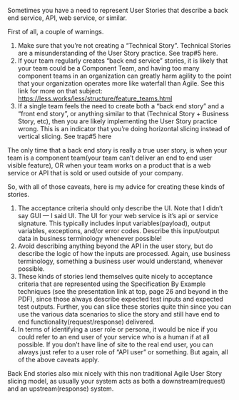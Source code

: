 Sometimes you have a need to represent User Stories that describe a back end service, API, web service, or similar.

First of all, a couple of warnings.
1. Make sure that you’re not creating a “Technical Story”. Technical Stories are a misunderstanding of the User Story practice. See trap#5 here.
2. If your team regularly creates “back end service” stories, it is likely that your team could be a Component Team, and having too many component teams in an organization can greatly harm agility to the point that your organization operates more like waterfall than Agile. See this link for more on that subject: https://less.works/less/structure/feature_teams.html
3. If a single team feels the need to create both a “back end story” and a “front end story”, or anything similar to that (Technical Story + Business Story, etc), then you are likely implementing the User Story practice wrong. This is an indicator that you’re doing horizontal slicing instead of vertical slicing. See trap#5 here

The only time that a back end story is really a true user story, is when your team is a component team(your team can’t deliver an end to end user visible feature), OR when your team works on a product that is a web service or API that is sold or used outside of your company.

So, with all of those caveats, here is my advice for creating these kinds of stories.
1. The acceptance criteria should only describe the UI. Note that I didn’t say GUI — I said UI. The UI for your web service is it’s api or service signature. This typically includes input variables(payload), output variables, exceptions, and/or error codes. Describe this input/output data in business terminology whenever possible!
2. Avoid describing anything beyond the API in the user story, but do describe the logic of how the inputs are processed. Again, use business terminology, something a business user would understand, whenever possible.
3. These kinds of stories lend themselves quite nicely to acceptance criteria that are represented using the Specification By Example techniques (see the presentation link at top, page 26 and beyond in the PDF), since those always describe expected test inputs and expected test outputs. Further, you can slice these stories quite thin since you can use the various data scenarios to slice the story and still have end to end functionality(request/response) delivered.
4. In terms of identifying a user role or persona, it would be nice if you could refer to an end user of your service who is a human if at all possible. If you don’t have line of site to the real end user, you can always just refer to a user role of “API user” or something. But again, all of the above caveats apply.

Back End stories also mix nicely with this non traditional Agile User Story slicing model, as usually your system acts as both a downstream(request) and an upstream(response) system.